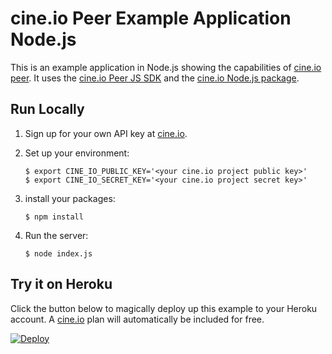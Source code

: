 # cine.io Peer Example Application Node.js

This is an example application in Node.js showing the capabilities of [cine.io peer][cineio-peer]. It uses the [cine.io Peer JS SDK][cineio-peer-js-sdk] and the [cine.io Node.js package][cineio-node].

## Run Locally

1. Sign up for your own API key at [cine.io][cineio].
1. Set up your environment:

    ```term
    $ export CINE_IO_PUBLIC_KEY='<your cine.io project public key>'
    $ export CINE_IO_SECRET_KEY='<your cine.io project secret key>'
    ```

1. install your packages:
    ```term
    $ npm install
    ```

1. Run the server:
    ```term
    $ node index.js
    ```

## Try it on Heroku

Click the button below to magically deploy up this example to your Heroku account. A [cine.io][cineio] plan will automatically be included for free.

[![Deploy](https://www.herokucdn.com/deploy/button.png)](https://heroku.com/deploy?template=https://github.com/cine-io/cineio-peer-node-example-app)

<!-- external links -->
[cineio]:https://www.cine.io/
[cineio-peer]:https://www.cine.io/products/peer
[cineio-node]:https://github.com/cine-io/cineio-node
[cineio-peer-js-sdk]:https://github.com/cine-io/peer-js-sdk
